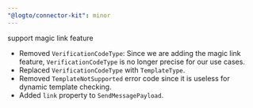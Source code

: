 ```yaml
---
"@logto/connector-kit": minor
---
```


support magic link feature

- Removed `VerificationCodeType`: Since we are adding the magic link feature, `VerificationCodeType` is no longer precise for our use cases.
- Replaced `VerificationCodeType` with `TemplateType`.
- Removed `TemplateNotSupported` error code since it is useless for dynamic template checking.
- Added `link` property to `SendMessagePayload`.
